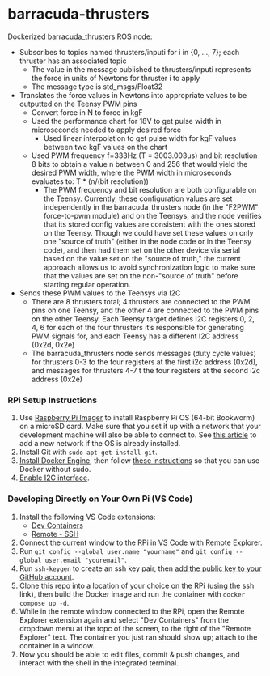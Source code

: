 # barracuda-thrusters
Dockerized barracuda_thrusters ROS node:
- Subscribes to topics named thrusters/inputi for i in {0, ..., 7}; each thruster has an associated topic
    - The value in the message published to thrusters/inputi represents the force in units of Newtons for thruster i to apply
    - The message type is std_msgs/Float32
- Translates the force values in Newtons into appropriate values to be outputted on the Teensy PWM pins
    - Convert force in N to force in kgF
    - Used the performance chart for 18V to get pulse width in microseconds needed to apply desired force
        - Used linear interpolation to get pulse width for kgF values between two kgF values on the chart
    - Used PWM frequency f=333Hz (T = 3003.003us) and bit resolution 8 bits to obtain a value n between 0 and 256 that would yield the desired PWM width, where the PWM width in microseconds evaluates to: T * (n/(bit resolution))
        - The PWM frequency and bit resolution are both configurable on the Teensy. Currently, these configuration values are set independently in the barracuda_thrusters node (in the "F2PWM" force-to-pwm module) and on the Teensys, and the node verifies that its stored config values are consistent with the ones stored on the Teensy. Though we could have set these values on only one "source of truth" (either in the node code or in the Teensy code), and then had them set on the other device via serial based on the value set on the "source of truth," the current approach allows us to avoid synchronization logic to make sure that the values are set on the non-"source of truth" before starting regular operation. 
- Sends these PWM values to the Teensys via I2C
    - There are 8 thrusters total; 4 thrusters are connected to the PWM pins on one Teensy, and the other 4 are connected to the PWM pins on the other Teensy. Each Teensy target defines I2C registers 0, 2, 4, 6 for each of the four thrusters it’s responsible for generating PWM signals for, and each Teensy has a different I2C address (0x2d, 0x2e)
    - The barracuda_thrusters node sends messages (duty cycle values) for thrusters 0-3 to the four registers at the first i2c address (0x2d), and messages for thrusters 4-7 t the four registers at the second i2c address (0x2e)

### RPi Setup Instructions
1. Use [Raspberry Pi Imager](https://www.raspberrypi.com/software/) to install Raspberry Pi OS (64-bit Bookworm) on a microSD card. Make sure that you set it up with a network that your development machine will also be able to connect to. See [this article](https://www.thedigitalpictureframe.com/how-to-add-a-second-wifi-network-to-your-raspberry-pi/) to add a new network if the OS is already installed.
2. Install Git with ```sudo apt-get install git```.
3. [Install Docker Engine](https://docs.docker.com/engine/install/debian/), then follow [these instructions](https://docs.docker.com/engine/install/linux-postinstall/#manage-docker-as-a-non-root-user) so that you can use Docker without sudo. 
4. [Enable I2C interface](https://learn.adafruit.com/adafruits-raspberry-pi-lesson-4-gpio-setup/configuring-i2c).

### Developing Directly on Your Own Pi (VS Code)
1. Install the following VS Code extensions: 
    - [Dev Containers](https://marketplace.visualstudio.com/items?itemName=ms-vscode-remote.remote-containers)
    - [Remote - SSH](https://marketplace.visualstudio.com/items?itemName=ms-vscode-remote.remote-ssh)
2. Connect the current window to the RPi in VS Code with Remote Explorer.
3. Run ```git config --global user.name "yourname"``` and ```git config --global user.email "youremail"```.
4. Run ```ssh-keygen``` to create an ssh key pair, then [add the public key to your GitHub account](https://docs.github.com/en/authentication/connecting-to-github-with-ssh/adding-a-new-ssh-key-to-your-github-account).
5. Clone this repo into a location of your choice on the RPi (using the ssh link), then build the Docker image and run the container with ```docker compose up -d```.
6. While in the remote window connected to the RPi, open the Remote Explorer extension again and select "Dev Containers" from the dropdown menu at the topc of the screen, to the right of the "Remote Explorer" text. The container you just ran should show up; attach to the container in a window. 
7. Now you should be able to edit files, commit & push changes, and interact with the shell in the integrated terminal. 

